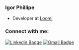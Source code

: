 ### Igor Phillipe

- Developer at [Loomi](https://github.com/loomi)

### Connect with me:
[![Linkedin Badge](https://img.shields.io/badge/-LinkedIn-blue?style=flat-square&logo=Linkedin&logoColor=white&link=https://www.linkedin.com/in/igrphillipe/)](https://www.linkedin.com/in/igrphillipe/) [![Gmail Badge](https://img.shields.io/badge/-Gmail-D44638?style=flat-square&logo=Gmail&logoColor=white&link=mailto:igrphillipe@gmail.com)](mailto:igrphillipe@gmail.com)
  
